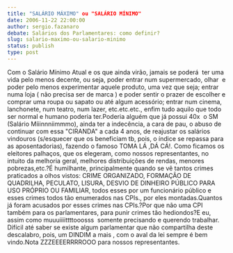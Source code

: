```yaml
---
title: "SALÁRIO MÁXIMO" ou "SALÁRIO MÍNIMO"
date: 2006-11-22 22:00:00
author: sergio.fazanaro
debate: Salários dos Parlamentares: como definir?
slug: salario-maximo-ou-salario-minimo
status: publish 
type: post
---
```


Com o Salário Mínimo Atual e os que ainda virão, jamais se poderá  ter uma vida pelo menos decente, ou seja, poder entrar num supermercado, olhar  e poder pelo menos experimentar aquele produto, uma vez que seja; entrar numa loja ( não precisa ser de marca ) e poder sentir o prazer de escolher e comprar uma roupa ou sapato ou até algum acessório; entrar num cinema, lanchonete, num teatro, num lazer, etc.etc.etc., enfim tudo aquilo que todo ser normal e humano poderia ter.Poderia alguém que já possui 40x  o SM (Salário Míiinnniimmmo), ainda ter a indecência, a cara de pau, o abuso de continuar com essa "CIRANDA" a cada 4 anos, de reajustar os salários vindouros (s/esquecer que os beneficiam tb, pois, o índice se repassa para as aposentadorias), fazendo o famoso TOMA LÁ ,DÁ CÁ!. Como ficamos os eleitores palhaços, que os elegeram, como nossos representantes, no intuito da melhoria geral, melhores distribuições de rendas, menores pobrezas,etc.?É humilhante, principalmente quando se vê tantos crimes praticados a olhos vistos: CRIME ORGANIZADO, FORMAÇÃO DE QUADRILHA, PECULATO, LISURA, DESVIO DE DINHEIRO PÚBLICO PARA USO PRÓPRIO OU FAMILIAR, todos esses por um funcionário público e esses crimes todos tão enumerados nas CPIs., por eles montadas.Quantos já foram acusados por esses crimes nas CPIs.?Por que não uma CPI também para os parlamentares, para punir crimes tão hediondos?E eu, assim como muuuiiiittttooosss  somente precisando e querendo trabalhar. Difícil até saber se existe algum parlamentar que não compartilha deste descalabro, pois, um DINDIM a mais , com o aval da lei sempre é bem vindo.Nota ZZZEEEERRRROOO para nossos representantes.
